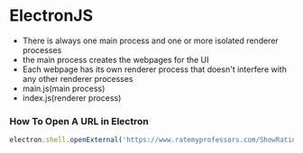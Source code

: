 # ElectronJS

- There is always one main process and one or more isolated renderer processes
- the main process creates the webpages for the UI
- Each webpage has its own renderer process that doesn't interfere with any other renderer processes
- main.js(main process)
- index.js(renderer process)


### How To Open A URL in Electron
```js
electron.shell.openExternal('https://www.ratemyprofessors.com/ShowRatings.jsp?tid=1011587')
```